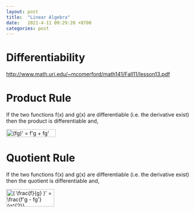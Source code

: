 ```yaml
---
layout: post
title:  "Linear Algebra"
date:   2021-4-11 09:29:20 +0700
categories: post
---
```


# Differentiability

http://www.math.uri.edu/~mcomerford/math141/Fall11/lesson13.pdf

# Product Rule

If the two functions f(x) and g(x) are differentiable (i.e. the derivative exist) then the product is differentiable and,

<img src="http://www.sciweavers.org/tex2img.php?eq=%28fg%29%27%20%3D%20f%27g%20%2B%20fg%27&bc=White&fc=Black&im=jpg&fs=12&ff=arev&edit=0" align="center" border="0" alt="(fg)' = f'g + fg'" width="133" height="21" />

# Quotient Rule

If the two functions f(x) and g(x) are differentiable (i.e. the derivative exist) then the quotient is differentiable and,

<img src="http://www.sciweavers.org/tex2img.php?eq=%28%20%5Cfrac%7Bf%7D%7Bg%7D%20%29%27%20%3D%20%20%5Cfrac%7Bf%27g%20-%20fg%27%7D%7Bg%5E%7B2%7D%7D%20&bc=White&fc=Black&im=jpg&fs=12&ff=arev&edit=0" align="center" border="0" alt="( \frac{f}{g} )' =  \frac{f'g - fg'}{g^{2}} " width="129" height="47" />

